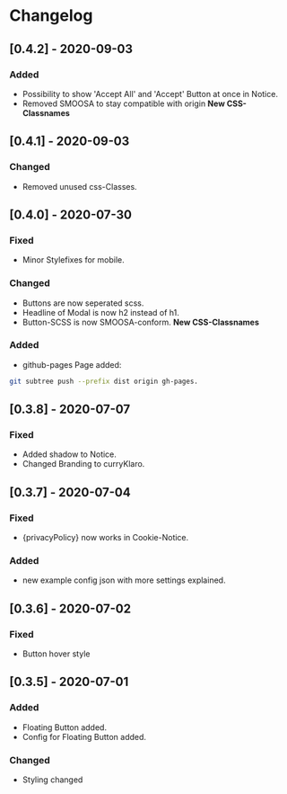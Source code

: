 # Changelog

## [0.4.2] - 2020-09-03

### Added

-   Possibility to show 'Accept All' and 'Accept' Button at once in Notice.
-   Removed SMOOSA to stay compatible with origin **New CSS-Classnames**

## [0.4.1] - 2020-09-03

### Changed

-   Removed unused css-Classes.

## [0.4.0] - 2020-07-30

### Fixed

-   Minor Stylefixes for mobile.

### Changed

-   Buttons are now seperated scss.
-   Headline of Modal is now h2 instead of h1.
-   Button-SCSS is now SMOOSA-conform. **New CSS-Classnames**

### Added

-   github-pages Page added:

```sh
git subtree push --prefix dist origin gh-pages.
```

## [0.3.8] - 2020-07-07

### Fixed

-   Added shadow to Notice.
-   Changed Branding to curryKlaro.

## [0.3.7] - 2020-07-04

### Fixed

-   {privacyPolicy} now works in Cookie-Notice.

### Added

-   new example config json with more settings explained.

## [0.3.6] - 2020-07-02

### Fixed

-   Button hover style

## [0.3.5] - 2020-07-01

### Added

-   Floating Button added.
-   Config for Floating Button added.

### Changed

-   Styling changed
